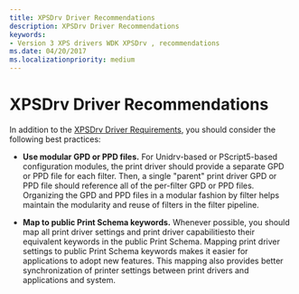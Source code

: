 ```yaml
---
title: XPSDrv Driver Recommendations
description: XPSDrv Driver Recommendations
keywords:
- Version 3 XPS drivers WDK XPSDrv , recommendations
ms.date: 04/20/2017
ms.localizationpriority: medium
---
```


# XPSDrv Driver Recommendations


In addition to the [XPSDrv Driver Requirements](xpsdrv-driver-requirements.md), you should consider the following best practices:

-   **Use modular GPD or PPD files.** For Unidrv-based or PScript5-based configuration modules, the print driver should provide a separate GPD or PPD file for each filter. Then, a single "parent" print driver GPD or PPD file should reference all of the per-filter GPD or PPD files. Organizing the GPD and PPD files in a modular fashion by filter helps maintain the modularity and reuse of filters in the filter pipeline.

-   **Map to public Print Schema keywords.** Whenever possible, you should map all print driver settings and print driver capabilitiesto their equivalent keywords in the public Print Schema. Mapping print driver settings to public Print Schema keywords makes it easier for applications to adopt new features. This mapping also provides better synchronization of printer settings between print drivers and applications and system.

 

 




